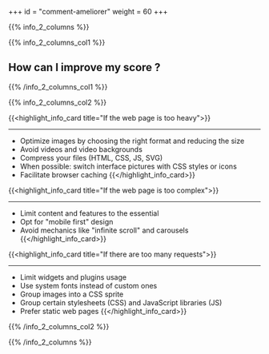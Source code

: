 +++
id = "comment-ameliorer"
weight = 60
+++

{{% info_2_columns %}}

{{% info_2_columns_col1 %}}

## How can I improve my score ?

{{% /info_2_columns_col1 %}}

{{% info_2_columns_col2 %}}

{{<highlight_info_card title="If the web page is too heavy">}}

---

- Optimize images by choosing the right format and reducing the size
- Avoid videos and video backgrounds
- Compress your files (HTML, CSS, JS, SVG)
- When possible: switch interface pictures with CSS styles or icons
- Facilitate browser caching {{</highlight_info_card>}}

{{<highlight_info_card title="If the web page is too complex">}}

---

- Limit content and features to the essential
- Opt for "mobile first" design
- Avoid mechanics like "infinite scroll" and carousels {{</highlight_info_card>}}

{{<highlight_info_card title="If there are too many requests">}}

---

- Limit widgets and plugins usage
- Use system fonts instead of custom ones
- Group images into a CSS sprite
- Group certain stylesheets (CSS) and JavaScript libraries (JS)
- Prefer static web pages {{</highlight_info_card>}}

{{% /info_2_columns_col2 %}}

{{% /info_2_columns %}}
